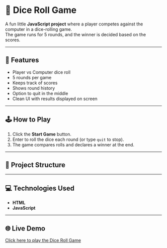 # 🎲 Dice Roll Game

A fun little **JavaScript project** where a player competes against the computer in a dice-rolling game.  
The game runs for 5 rounds, and the winner is decided based on the scores.  

---

## 🚀 Features
- Player vs Computer dice roll
- 5 rounds per game
- Keeps track of scores
- Shows round history
- Option to quit in the middle
- Clean UI with results displayed on screen

---

## 🕹️ How to Play
1. Click the **Start Game** button.  
2. Enter to roll the dice each round (or type `quit` to stop).  
3. The game compares rolls and declares a winner at the end.  

---

## 📂 Project Structure

---

## 💻 Technologies Used
- **HTML**
- **JavaScript**

---

## 🌐 Live Demo
[Click here to play the Dice Roll Game](https://Raiyansiddique786.github.io/Dice-Roll-Game/)

 
